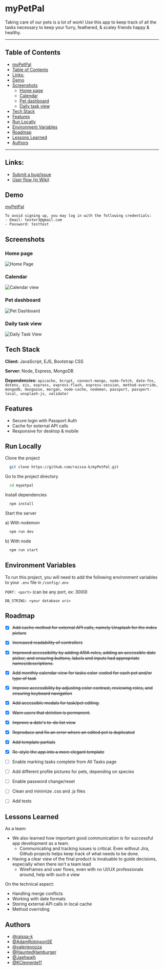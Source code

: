 
# myPetPal

Taking care of our pets is a lot of work! Use this app to keep track of all the tasks necessary to keep your furry, feathered, & scaley friends happy & healthy.
***
## Table of Contents
* [myPetPal](#mypetpal)
* [Table of Contents](#table-of-contents)
* [Links:](#links-)
* [Demo](#demo)
* [Screenshots](#screenshots)
  + [Home page](#home-page)
  + [Calendar](#calendar)
  + [Pet dashboard](#pet-dashboard)
  + [Daily task view](#daily-task-view)
* [Tech Stack](#tech-stack)
* [Features](#features)
* [Run Locally](#run-locally)
* [Environment Variables](#environment-variables)
* [Roadmap](#roadmap)
* [Lessons Learned](#lessons-learned)
* [Authors](#authors)
***
## Links: 
- [Submit a bug/issue](https://github.com/raissa-k/myPetPal/issues)
- [User flow (in Wiki)](https://github.com/raissa-k/myPetPal/wiki/User-flow)


## Demo

[myPetPal](https://my-petpal.up.railway.app/)

```
To avoid signing up, you may log in with the following credentials:
- Email: tester3@gmail.com
- Password: testtest
```


## Screenshots

### Home page
![Home Page](https://i.imgur.com/OnfyBIIl.png)

### Calendar
![Calendar view](https://i.imgur.com/g0rZS3Hl.png)

### Pet dashboard
![Pet Dashboard](https://i.imgur.com/xZ5pYUvl.png)

### Daily task view
![Daily Task View](https://i.imgur.com/wi5GZthl.png)



## Tech Stack

**Client:** JavaScript, EJS, Bootstrap CSS

**Server:** Node, Express, MongoDB

**Dependencies:** 
```apicache, bcrypt, connect-mongo, node-fetch, date-fns, dotenv, ejs, express, express-flash, express-session, method-override, mongodb, mongoose, morgan, node-cache, nodemon, passport, passport-local, unsplash-js, validator```


## Features

- Secure login with Passport Auth
- Cache for external API calls
- Responsive for desktop & mobile


## Run Locally

Clone the project

```bash
  git clone https://github.com/raissa-k/myPetPal.git
```

Go to the project directory

```bash
  cd mypetpal
```

Install dependencies

```bash
  npm install
```

Start the server

  a) With nodemon

```bash
  npm run dev
```

  b) With node

```bash
  npm run start
```


## Environment Variables

To run this project, you will need to add the following environment variables to your `.env` file in `/config/.env`

`PORT: <port>` (can be any port, ex: 3000)

`DB_STRING: <your database uri>`


## Roadmap

- [x] ~~Add cache method for external API calls, namely Unsplash for the index picture~~
- [x] ~~Increased readability of controllers~~
- [x] ~~Improved accessibility by adding ARIA roles, adding an accessible date picker, and ensuring buttons, labels and inputs had appropriate names/descriptions.~~
- [x] ~~Add monthly calendar view for tasks color-coded for each pet and/or type of task~~
- [x] ~~Improve accessibility by adjusting color contrast, reviewing roles, and ensuring keyboard navigation~~
- [x] ~~Add accessible modals for task/pet editing.~~
- [x] ~~Warn users that deletion is permanent.~~
- [x] ~~Improve a date's to-do list view~~
- [x] ~~Reproduce and fix an error where an edited pet is duplicated~~
- [x] ~~Add template partials~~
- [x] ~~Re-style the app into a more elegant template~~
- [ ] Enable marking tasks complete from All Tasks page
- [ ] Add different profile pictures for pets, depending on species
- [ ] Enable password change/reset
- [ ] Clean and minimize .css and .js files
- [ ] Add tests


## Lessons Learned
As a team:
- We also learned how important good communication is for successful app development as a team.
  * Communicating and tracking issues is critical. Even without Jira, Github projects helps keep track of what needs to be done.
- Having a clear view of the final product is invaluable to guide decisions, especially when there isn't a team lead
  * Wireframes and user flows, even with no UI/UX professionals around, help with such a view

On the technical aspect:
- Handling merge conflicts
- Working with date formats
- Storing external API calls in local cache
- Method overriding


## Authors
- [@raissa-k](https://www.github.com/raissa-k)
- [@AdamRobinsonSE](https://www.github.com/AdamRobinsonSE)
- [@valerievozza](https://www.github.com/valerievozza)
- [@HauntedHamburger](https://www.github.com/HauntedHamburger)
- [@Jaehwajh](https://www.github.com/Jaehwajh)
- [@KClemente11](https://www.github.com/KClemente11)
